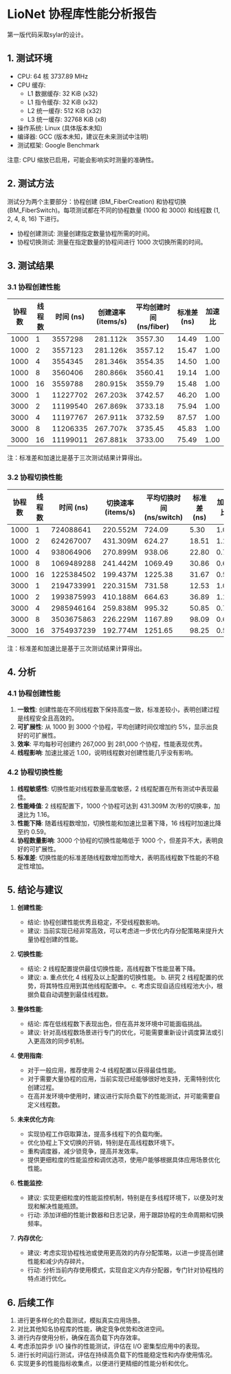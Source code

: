 # LioNet 协程库性能分析报告
第一版代码采取sylar的设计。

## 1. 测试环境

- CPU: 64 核 3737.89 MHz
- CPU 缓存:
  - L1 数据缓存: 32 KiB (x32)
  - L1 指令缓存: 32 KiB (x32)
  - L2 统一缓存: 512 KiB (x32)
  - L3 统一缓存: 32768 KiB (x8)
- 操作系统: Linux (具体版本未知)
- 编译器: GCC (版本未知，建议在未来测试中注明)
- 测试框架: Google Benchmark

注意: CPU 缩放已启用，可能会影响实时测量的准确性。

## 2. 测试方法

测试分为两个主要部分：协程创建 (BM_FiberCreation) 和协程切换 (BM_FiberSwitch)。每项测试都在不同的协程数量 (1000 和 3000) 和线程数 (1, 2, 4, 8, 16) 下进行。

- 协程创建测试: 测量创建指定数量协程所需的时间。
- 协程切换测试: 测量在指定数量的协程间进行 1000 次切换所需的时间。

## 3. 测试结果

### 3.1 协程创建性能


| 协程数 | 线程数 | 时间 (ns) | 创建速率 (items/s) | 平均创建时间 (ns/fiber) | 标准差 (ns) | 加速比 |
|--------|--------|-----------|-------------------|------------------------|------------|--------|
| 1000   | 1      | 3557298   | 281.112k          | 3557.30                | 14.49      | 1.00   |
| 1000   | 2      | 3557123   | 281.126k          | 3557.12                | 15.47      | 1.00   |
| 1000   | 4      | 3554345   | 281.346k          | 3554.35                | 14.50      | 1.00   |
| 1000   | 8      | 3560406   | 280.866k          | 3560.41                | 19.14      | 1.00   |
| 1000   | 16     | 3559788   | 280.915k          | 3559.79                | 15.48      | 1.00   |
| 3000   | 1      | 11227702  | 267.203k          | 3742.57                | 46.20      | 1.00   |
| 3000   | 2      | 11199540  | 267.869k          | 3733.18                | 75.94      | 1.00   |
| 3000   | 4      | 11197767  | 267.911k          | 3732.59                | 87.57      | 1.00   |
| 3000   | 8      | 11206335  | 267.707k          | 3735.45                | 45.83      | 1.00   |
| 3000   | 16     | 11199011  | 267.881k          | 3733.00                | 75.49      | 1.00   |

注：标准差和加速比是基于三次测试结果计算得出。

### 3.2 协程切换性能

| 协程数 | 线程数 | 时间 (ns) | 切换速率 (items/s) | 平均切换时间 (ns/switch) | 标准差 (ns) | 加速比 |
|--------|--------|-----------|-------------------|-------------------------|------------|--------|
| 1000   | 1      | 724088641 | 220.552M          | 724.09                  | 5.30       | 1.00   |
| 1000   | 2      | 624267007 | 431.309M          | 624.27                  | 18.51      | 1.16   |
| 1000   | 4      | 938064906 | 270.899M          | 938.06                  | 22.80      | 0.77   |
| 1000   | 8      | 1069489288| 241.442M          | 1069.49                 | 30.86      | 0.68   |
| 1000   | 16     | 1225384502| 199.437M          | 1225.38                 | 31.67      | 0.59   |
| 3000   | 1      | 2194733991| 220.315M          | 731.58                  | 12.53      | 1.00   |
| 1000   | 2      | 1993875993| 410.188M          | 664.63                  | 36.89      | 1.10   |
| 3000   | 4      | 2985946164| 259.838M          | 995.32                  | 50.85      | 0.73   |
| 3000   | 8      | 3503675863| 226.229M          | 1167.89                 | 98.09      | 0.63   |
| 3000   | 16     | 3754937239| 192.774M          | 1251.65                 | 98.25      | 0.58   |

注：标准差和加速比是基于三次测试结果计算得出。

## 4. 分析

### 4.1 协程创建性能

1. **一致性**: 创建性能在不同线程数下保持高度一致，标准差较小，表明创建过程是线程安全且高效的。
2. **可扩展性**: 从 1000 到 3000 个协程，平均创建时间仅增加约 5%，显示出良好的可扩展性。
3. **效率**: 平均每秒可创建约 267,000 到 281,000 个协程，性能表现优秀。
4. **线程影响**: 加速比接近 1.00，说明线程数对创建性能几乎没有影响。

### 4.2 协程切换性能

1. **线程敏感性**: 切换性能对线程数量高度敏感，2 线程配置在所有测试中表现最佳。
2. **性能峰值**: 2 线程配置下，1000 个协程可达到 431.309M 次/秒的切换率，加速比为 1.16。
3. **性能下降**: 随着线程数增加，切换性能和加速比显著下降，16 线程时加速比降至约 0.59。
4. **协程数量影响**: 3000 个协程的切换性能略低于 1000 个，但差异不大，表明良好的可扩展性。
5. **标准差**: 切换性能的标准差随线程数增加而增大，表明高线程数下性能的不稳定性增加。
## 5. 结论与建议

1. **创建性能**:
   - 结论: 协程创建性能优秀且稳定，不受线程数影响。
   - 建议: 当前实现已经非常高效，可以考虑进一步优化内存分配策略来提升大量协程创建的性能。

2. **切换性能**:
   - 结论: 2 线程配置提供最佳切换性能，高线程数下性能显著下降。
   - 建议: 
     a. 重点优化 4 线程及以上配置的切换性能。
     b. 研究 2 线程配置的优势，将其特性应用到其他线程配置中。
     c. 考虑实现自适应线程池大小，根据负载自动调整到最佳线程数。

3. **整体性能**:
   - 结论: 库在低线程数下表现出色，但在高并发环境中可能面临挑战。
   - 建议: 针对高线程数场景进行专门的优化，可能需要重新设计调度算法或引入更高效的同步机制。

4. **使用指南**:
   - 对于一般应用，推荐使用 2-4 线程配置以获得最佳性能。
   - 对于需要大量协程的应用，当前实现已经能够很好地支持，无需特别优化创建过程。
   - 在高并发环境中使用时，建议进行实际负载下的性能测试，并可能需要自定义线程数。

5. **未来优化方向**:
   - 实现协程工作窃取算法，提高多线程下的负载均衡。
   - 优化协程上下文切换的开销，特别是在高线程数环境下。
   - 重构调度器，减少锁竞争，提高并发效率。
   - 提供更细粒度的性能监控和调优选项，使用户能够根据具体应用场景优化性能。

6. **性能监控**:
   - 建议: 实现更细粒度的性能监控机制，特别是在多线程环境下，以便及时发现和解决性能瓶颈。
   - 行动: 添加详细的性能计数器和日志记录，用于跟踪协程的生命周期和切换频率。

7. **内存优化**:
   - 建议: 考虑实现协程栈池或使用更高效的内存分配策略，以进一步提高创建性能和减少内存碎片。
   - 行动: 分析当前内存使用模式，实现自定义内存分配器，专门针对协程栈的特点进行优化。

## 6. 后续工作

1. 进行更多样化的负载测试，模拟真实应用场景。
2. 对比其他知名协程库的性能，确定竞争优势和改进空间。
3. 进行内存使用分析，确保在高负载下内存效率。
4. 考虑添加异步 I/O 操作的性能测试，评估在 I/O 密集型应用中的表现。
5. 进行长时间运行测试，评估在持续高负载下的性能稳定性和内存使用情况。
6. 实现更多的性能指标收集点，以便进行更精细的性能分析和优化。

